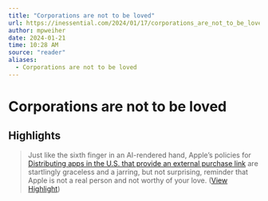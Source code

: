 ```yaml
---
title: "Corporations are not to be loved"
url: https://inessential.com/2024/01/17/corporations_are_not_to_be_loved
author: mpweiher
date: 2024-01-21
time: 10:28 AM
source: "reader"
aliases:
  - Corporations are not to be loved
---
```

# Corporations are not to be loved

## Highlights
> Just like the sixth finger in an AI-rendered hand, Apple’s policies for [Distributing apps in the U.S. that provide an external purchase link](https://developer.apple.com/support/storekit-external-entitlement-us/) are startlingly graceless and a jarring, but not surprising, reminder that Apple is not a real person and not worthy of your love. ([View Highlight](https://read.readwise.io/read/01hmf0hj8ga1mj28tdkxn1pefm))

